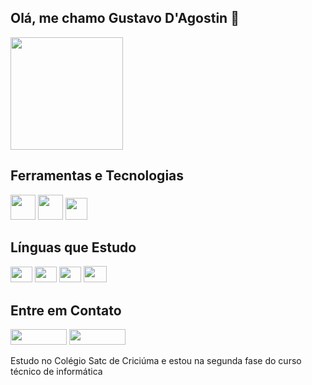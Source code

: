 ## Olá, me chamo Gustavo D'Agostin 👋
<div><img loading="lazy" height="180em" src="https://github-readme-stats.vercel.app/api?username=GustavoDAgostinZanelato&show_icons=true&theme=dracula&include_all_commits=true&count_private=true"/>
</div>

## Ferramentas e Tecnologias

<img src="https://cdn.jsdelivr.net/gh/devicons/devicon/icons/python/python-original.svg" width="40" height="40"/> <img src="https://cdn.jsdelivr.net/gh/devicons/devicon/icons/arduino/arduino-original-wordmark.svg" width="40" height="40"/> <img src= "https://cdn.jsdelivr.net/gh/devicons/devicon/icons/html5/html5-plain.svg" width="35" height="35"/>

## Línguas que Estudo

<img  src="https://seeklogo.com/images/I/italy_flag-logo-66B831B5DB-seeklogo.com.png" width="35" height="25"/> <img src="https://cdn.britannica.com/82/682-004-F0B47FCB/Flag-France.jpg" width="35" height="25"/> 
<img src="https://upload.wikimedia.org/wikipedia/en/thumb/0/05/Flag_of_Brazil.svg/1200px-Flag_of_Brazil.svg.png" width="35" height="25"/>
<img src="https://www.freepnglogos.com/uploads/american-flag-png/simple-american-flag-16.png" width="37" height="26"/>

## Entre em Contato
<a href = "mailto:gustavodagostinzanelato0@gmail.com"><img loading="lazy" width="90" height="25" src="https://img.shields.io/badge/Gmail-D14836?style=for-the-badge&logo=gmail&logoColor=white" target="_blank"></a> 
<a href="https://www.instagram.com/gustavo_dagostin/?next=%2F" target="_blank"><img loading="lazy" width="90" height="25"
src="https://img.shields.io/badge/-Instagram-%23E4405F?style=for-thebadge&logo=instagram&logoColor=white" target="_blank"></a> 

Estudo no Colégio Satc de Criciúma e estou na segunda fase do curso técnico de informática

